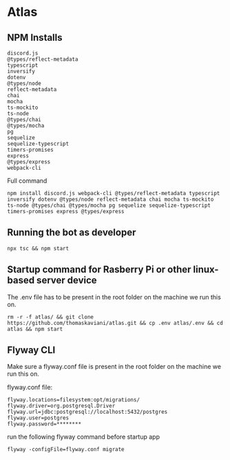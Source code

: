 # Atlas

## NPM Installs
```
discord.js
@types/reflect-metadata
typescript
inversify
dotenv
@types/node
reflect-metadata
chai
mocha
ts-mockito
ts-node
@types/chai
@types/mocha
pg
sequelize
sequelize-typescript
timers-promises
express
@types/express
webpack-cli
```

Full command
```
npm install discord.js webpack-cli @types/reflect-metadata typescript inversify dotenv @types/node reflect-metadata chai mocha ts-mockito ts-node @types/chai @types/mocha pg sequelize sequelize-typescript timers-promises express @types/express
```

## Running the bot as developer

```
npx tsc && npm start
```

## Startup command for Rasberry Pi or other linux-based server device
The .env file has to be present in the root folder on the machine we run this on.
```
rm -r -f atlas/ && git clone https://github.com/thomaskaviani/atlas.git && cp .env atlas/.env && cd atlas && npm start
```

## Flyway CLI 

Make sure a flyway.conf file is present in the root folder on the machine we run this on.

flyway.conf file:
```
flyway.locations=filesystem:opt/migrations/
flyway.driver=org.postgresql.Driver
flyway.url=jdbc:postgresql://localhost:5432/postgres
flyway.user=postgres
flyway.password=********
```

run the following flyway command before startup app
```
flyway -configFile=flyway.conf migrate
```

